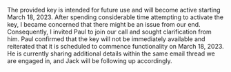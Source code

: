 The provided key is intended for future use and will become active starting March 18, 2023. After spending considerable time attempting to activate the key, I became concerned that there might be an issue from our end. Consequently, I invited Paul to join our call and sought clarification from him. Paul confirmed that the key will not be immediately available and reiterated that it is scheduled to commence functionality on March 18, 2023. He is currently sharing additional details within the same email thread we are engaged in, and Jack will be following up accordingly.
